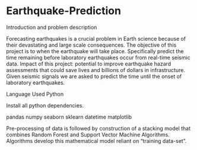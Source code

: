 # Earthquake-Prediction

Introduction and problem description 

Forecasting earthquakes is a crucial problem in Earth science because of their devastating and large scale consequences. The objective of this project is to when the earthquake will take place. Specifically predict the time remaining before laboratory earthquakes occur from real-time seismic data. Impact of this project​: potential to improve earthquake hazard assessments that could save lives and billions of dollars in infrastructure. Given seismic signals we are asked to predict the time until the onset of laboratory earthquakes​. ​

Language Used
Python

Install all python dependencies.

pandas
numpy
seaborn
sklearn
datetime
matplotlib

Pre-processing of data is followed by construction of a stacking
model that combines Random Forest and Support Vector Machine
Algorithms. Algorithms develop this mathematical model reliant on
“training data-set”. 
